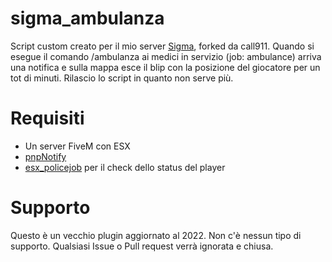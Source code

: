 # sigma_ambulanza
Script custom creato per il mio server [Sigma](https://sigmarp.it), forked da call911. Quando si esegue il comando /ambulanza ai medici in servizio (job: ambulance) arriva una notifica e sulla mappa esce il blip con la posizione del giocatore per un tot di minuti. Rilascio lo script in quanto non serve più.

# Requisiti
- Un server FiveM con ESX
- [pnpNotify](https://vibeful.tebex.io/package/4499233)
- [esx_policejob](https://github.com/ZAD4YTV/esx_policejob) per il check dello status del player

# Supporto
Questo è un vecchio plugin aggiornato al 2022. Non c'è nessun tipo di supporto. Qualsiasi Issue o Pull request verrà ignorata e chiusa.
